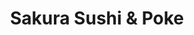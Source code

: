 ---
layout: place
title: "Sakura Sushi & Poke"
permalink: /nevada/gardnerville/sakura-sushi-poke.html
stateAbbr: NV
stateName: Nevada
cityName: Gardnerville
seo:
  name: "Sakura Sushi & Poke"
  type: Restaurant
  links: null
description: "Sakura Sushi & Poke serves delicious sushi in Gardnerville, Nevada. Try fresh Japanese dishes for a great dining experience. "
place_id: ChIJlwdTAaq_mYARRcqeLELuQbo
photos:
  - name: >-
      places/ChIJlwdTAaq_mYARRcqeLELuQbo/photos/AeeoHcKCNiXihOida_suJtaOJ_ZLgbqvs2LM0EL_Tvcn9xNWKvAmgEURIyXxUwZHS1yiaZmllqOL2perAUzj48T6wdsynG4NdVvm1Gx9H9LC1ZPU3xGZ9jyYtBR-4NhTA1cdwCMcvJW-JkH9192fFELWD-yf4-iNLGVIpQm5Ga7KTnH7KYPD1tgjRvZ5tV68hAEEukqBGZUGTrlb8fYNwL1Ir1ZyQP4tWI9AHevWdz4IrDr4Gbuey4pGCnxaSC0F0oVUG5Ber8Eb1sc2F5_P833kVFrmGwveIHBWcRysdcWAQmk4gyHuE3dr-2mi_fiu5sHKepCsWxI8pVBcnFxLk74zehv-gtbCyX0ZDg8WAhQE8sWMEhdwY5Y5Fw8_p9PzmkTVK6sbYD4L_VyQ-soSzDeQNk-dDC5nXQQ7iyPDw0oeBXdyDV1N
    widthPx: 4000
    heightPx: 3000
    authorAttributions:
      - displayName: Mike Garcia
        uri: https://maps.google.com/maps/contrib/102607403199890368905
        photoUri: >-
          https://lh3.googleusercontent.com/a-/ALV-UjVuoTludF0FiGCA87OT6wythuXYjGT6wQsnKw9METdeOZlLNNXGPQ=s100-p-k-no-mo
    flagContentUri: >-
      https://www.google.com/local/imagery/report/?cb_client=maps_api_places.places_api&image_key=!1e10!2sCIHM0ogKEICAgICJ3OrS8gE&hl=en-US
    googleMapsUri: >-
      https://www.google.com/maps/place//data=!3m4!1e2!3m2!1sCIHM0ogKEICAgICJ3OrS8gE!2e10!4m2!3m1!1s0x8099bfaa01530797:0xba41ee422c9eca45
  - name: >-
      places/ChIJlwdTAaq_mYARRcqeLELuQbo/photos/AeeoHcKmnrb36JZIWTviTdnIgoJXMwvcx0cmSq3Vfppw48VRPytZVvdhkcBS8lAtV0YeAgQz-LSqQY0TghteuUHNbd-Vi0K0d8BUe3vchTdZolK3uS8xEIP6RAUOINbInOxhlXCzC9jbL6gwjnR5MDROS-0ZW2muedyW3ueu3dZjEWG_px_NtSWO1e48C-Ph-r4e2Tnhng6iT7x6ja8h7OZbkFwzHMm-HaTJou8IWn-q_nhsExyE3t5_ccxaAEPVF37xZxuyriIclBVyg6A4cg1eHZ1brqPlVaebCWUSZKCm7ua1CA
    widthPx: 2160
    heightPx: 2273
    authorAttributions:
      - displayName: Sakura Sushi & Poke
        uri: https://maps.google.com/maps/contrib/112904510483182145361
        photoUri: >-
          https://lh3.googleusercontent.com/a-/ALV-UjWDtYis1OGMoDQCKa9L9nelHSDmmuFEcjicb9BxS_oz5nB_ymY=s100-p-k-no-mo
    flagContentUri: >-
      https://www.google.com/local/imagery/report/?cb_client=maps_api_places.places_api&image_key=!1e10!2sAF1QipPMd9noqqKytjBR9g0VhELZxWcxq227gz1Xuj49&hl=en-US
    googleMapsUri: >-
      https://www.google.com/maps/place//data=!3m4!1e2!3m2!1sAF1QipPMd9noqqKytjBR9g0VhELZxWcxq227gz1Xuj49!2e10!4m2!3m1!1s0x8099bfaa01530797:0xba41ee422c9eca45
  - name: >-
      places/ChIJlwdTAaq_mYARRcqeLELuQbo/photos/AeeoHcJXf-k8JWcUvOTtzyO6S-ROCdbQTX87fbjYpCEJC4zMK9QF_LxSa7M8EIT6TrXbB3Ky7LZ_dj14wuoEoL5-hdbQyx631brtP__dw1hukiLMP2oOCRg8-hz3cbJh-4VjKbhC1QvVF_9osUQkzRtZoGowP0nzLjEb2w_AJavYBmgCwUyuag-JcO5M9W-lGoPTkgokeSdzjLaT_-ECxKxixnvMXotduCjiD2n_M2FChLIZvqmU7VYxRMDW8ggbbploqaOSP5aCYQ3fFvzYlA7w8kJCZRDv30UIXHfavtlE_9sKbg
    widthPx: 750
    heightPx: 748
    authorAttributions:
      - displayName: Saku Sushi and Grill
        uri: https://maps.google.com/maps/contrib/104581435503829250544
        photoUri: >-
          https://lh3.googleusercontent.com/a-/ALV-UjV5botIXTUwk17oypeFUgV_hNm1n_odjFjsDsGm2VKFvl3Sbo0=s100-p-k-no-mo
    flagContentUri: >-
      https://www.google.com/local/imagery/report/?cb_client=maps_api_places.places_api&image_key=!1e10!2sAF1QipMCat3UA6iqdeAIMgbq23cdgt_Qd2aXmyo3DQMm&hl=en-US
    googleMapsUri: >-
      https://www.google.com/maps/place//data=!3m4!1e2!3m2!1sAF1QipMCat3UA6iqdeAIMgbq23cdgt_Qd2aXmyo3DQMm!2e10!4m2!3m1!1s0x8099bfaa01530797:0xba41ee422c9eca45
  - name: >-
      places/ChIJlwdTAaq_mYARRcqeLELuQbo/photos/AeeoHcKY_rfPHIJahuTc8frPthFOzKfZglyP2xelimwpZdEk2k6qYBiz14nLbvMizjEOEuZLrVA9pgBWQEOj-LpkUcNwCbUJ4BCpkjKElKP5qu-tYePBpqp98BGpV71v04nikTv5Y0A-I-v6bwf4bafbcwpC0rBqM1BbnRXhsMdt4UhhuvKj2WRR_E5G8iQfyyd2OgYkHoD5Q2rMosRCD3nyJKDiGENclzI1xoYrA1Eo8x-UKEThUF0AaifFkuZFka_atk5o1JfhvcK5vwoC6IPt5NCVYVFa-Vb3opL7Cm0KfXUtlCp8X46BdCBpujsB0NTyGpe2rjbo7ySL-JkZn4V4i_9-a5VTji7gTXZKJNKaeB5a3ife7-tVgC6yPzlEJG-dy8-sbYKKtMpHDe07Ofs6xW_8uDRqCzdyM1gdqYKkgLHmyw
    widthPx: 4000
    heightPx: 3000
    authorAttributions:
      - displayName: Larry Hathcock
        uri: https://maps.google.com/maps/contrib/117992457377680862172
        photoUri: >-
          https://lh3.googleusercontent.com/a-/ALV-UjXzin6Uc0mkyXv2mVuYSDrPNEHIzmM48bIz9kwCHzXSlTkRoJ6bQA=s100-p-k-no-mo
    flagContentUri: >-
      https://www.google.com/local/imagery/report/?cb_client=maps_api_places.places_api&image_key=!1e10!2sCIHM0ogKEICAgICDwO7Cfg&hl=en-US
    googleMapsUri: >-
      https://www.google.com/maps/place//data=!3m4!1e2!3m2!1sCIHM0ogKEICAgICDwO7Cfg!2e10!4m2!3m1!1s0x8099bfaa01530797:0xba41ee422c9eca45
  - name: >-
      places/ChIJlwdTAaq_mYARRcqeLELuQbo/photos/AeeoHcIxxvkOVA5VzhSFXrJe38DTDp_JekwLYbFixGaEbi3ZUffzaCs-yQyDR_JkIaRNkceli_DYRGstlpAT0gU4tZjoAucFIgNB3Yx5onbVcA6E9Zk63wr8irQfIUmNA8MIRDdF4851hQJzfVvvRDCIw5iFmkbgkSj7WRdYGen01mXt6wEAQZCvBqJsjo6iszIaxd8oyCPYBxEoz8XGJbt8PwVNoqEytBnH-Gn2DRva7lZ-YiciS--vLddsE5bzNs093t9cx_u4iFBEbfAA5cZ8vBvqqnyBmaVnV8KCkMM4sW6xWw9yDt6DIhkPauj3fVavgJBu0bFg-UL8uORGLtS1cON4WaagheNA24YoXu4-B3WfBeIOf9wgma_o1M3K-k5kDXNsQJzOQ9o-W7wHG3NIYbiPJ5S3ZUxl3P9y42Z9bPudDclt
    widthPx: 4000
    heightPx: 3000
    authorAttributions:
      - displayName: David Burrell
        uri: https://maps.google.com/maps/contrib/108861562716912858666
        photoUri: >-
          https://lh3.googleusercontent.com/a-/ALV-UjXZvgLVr2kjXlzaoe2APhiVNk-xpNo1kOTmrjGr7--iIuVPElk9=s100-p-k-no-mo
    flagContentUri: >-
      https://www.google.com/local/imagery/report/?cb_client=maps_api_places.places_api&image_key=!1e10!2sCIHM0ogKEICAgIDT7Zvz2wE&hl=en-US
    googleMapsUri: >-
      https://www.google.com/maps/place//data=!3m4!1e2!3m2!1sCIHM0ogKEICAgIDT7Zvz2wE!2e10!4m2!3m1!1s0x8099bfaa01530797:0xba41ee422c9eca45
  - name: >-
      places/ChIJlwdTAaq_mYARRcqeLELuQbo/photos/AeeoHcLOEE7ZBMmCaAFQw_8tp-vEeufWHzpayDCa2jd7OkzVATIis8-MajLdxlEqJ5qyZUln652vQn9ElD8I3Fve9b5S84pET6Imb0jcdUOvPxFHq3C2bt_WZ70k_eFmFvEuWXJXenGO6bbQmDhSZfWczu2B_q3yrySOhR98p08ZknT91IGep2ny-P3ITQRcT3ydIek8kQMwzGhRRS5BNfi95rROWMLzZBwiI7fU5AAp7iUD5dIh9YklGNxcy6o5jyOutYfDUc_kuWtIx9OulzAz2RarT0kMMfZhs_KhqbFjjqNbPCrfcgWWIhXAeR_lAe6_UAj-ShhjONeTRvagfvgdhZnNWL7-cMb1LSPeaRBPjmfw5Vbt2u80uNZOMU2GcjuMN1Q7vvPsN6hHgvfUmdHl44Ux9fl9O_DlG3itppJGKP_Ypu-b
    widthPx: 3000
    heightPx: 4000
    authorAttributions:
      - displayName: Nathan Bonslaver
        uri: https://maps.google.com/maps/contrib/115516110097118625692
        photoUri: >-
          https://lh3.googleusercontent.com/a-/ALV-UjUAO_Gxt_O9IcrMsi4EtuCzplPQ8T4jbuRFt3kuUP_zjm3CvBlP9w=s100-p-k-no-mo
    flagContentUri: >-
      https://www.google.com/local/imagery/report/?cb_client=maps_api_places.places_api&image_key=!1e10!2sCIHM0ogKEICAgIDx-r-svAE&hl=en-US
    googleMapsUri: >-
      https://www.google.com/maps/place//data=!3m4!1e2!3m2!1sCIHM0ogKEICAgIDx-r-svAE!2e10!4m2!3m1!1s0x8099bfaa01530797:0xba41ee422c9eca45
  - name: >-
      places/ChIJlwdTAaq_mYARRcqeLELuQbo/photos/AeeoHcIBXgHTar6p5xI7xixq7UGNa5wIqTeY_Ko4zGDYXRJVCmgIZ53eTikh0C-19YPXIAIcMpj2UsN-Urfxq_oW5Ut3AzgdTaNUl3_aNFH3irlFH-I_T8QAUg-ZTssi1r3XH413ccCSvdjbEqbd2xUBH0orPwonkw3HcKfvDdo366XpLB6bHRMWwlSXhQFL9yOtidfLEWogbwuhSwfQeUPc2spMCn4r3RlR20_Aq3_OdJzMD71vFRDwzQjXUpdzRe033KdHM9o-h3A0_kojcxTvQd4nzNK7BbWuRaOwc-T0V-S2YIE6FycUwzvjo5juQ7cJa1iI1u2Sh1eQkibvmkT8LU4Sfm3mcDOIw7IbVPmz5psemtCAOhn_qgtB8wfiZPaIRox2MMwZ8jw-YzrrxayMtcf98dOsH-yXtwtliojatnmqAq3S
    widthPx: 1636
    heightPx: 2181
    authorAttributions:
      - displayName: TM Breidenbach
        uri: https://maps.google.com/maps/contrib/114271826113375490625
        photoUri: >-
          https://lh3.googleusercontent.com/a-/ALV-UjXlhyBtfm4oWHZDOVdsVRiofiTJIMr1zfGVwCqG8qqsiceBpB6vfA=s100-p-k-no-mo
    flagContentUri: >-
      https://www.google.com/local/imagery/report/?cb_client=maps_api_places.places_api&image_key=!1e10!2sCIHM0ogKEICAgICnob-KmAE&hl=en-US
    googleMapsUri: >-
      https://www.google.com/maps/place//data=!3m4!1e2!3m2!1sCIHM0ogKEICAgICnob-KmAE!2e10!4m2!3m1!1s0x8099bfaa01530797:0xba41ee422c9eca45
  - name: >-
      places/ChIJlwdTAaq_mYARRcqeLELuQbo/photos/AeeoHcJbAGYZcj0Ihh6e4k4xy_0Pj8LF1y0mYXE99ok8As9mrFiRNA_OMvD-RGWqzqUyZGdBeElEH4yWoJgUYNpKM62sLVAlxop-sHUStw2FCNxCuI3oV9CbIv2XnPE86tDvqxXiS9yLtNHd0XYVUmRklfAEmtsVeJvTNeG2hEOU8QJrhvUdXo9sYZM99D1k4hFH_iOWHcWYxSISxI77RK0ZwQpbzvJGMmPGCpDkXxuEY2dpz3d7xbQe-rGV8lF7Qy41JtLMBEbwd2pOg1XD-firiIyqqMoq_vvhUBuoYsmchDbj7g
    widthPx: 3024
    heightPx: 3316
    authorAttributions:
      - displayName: Sakura Sushi & Poke
        uri: https://maps.google.com/maps/contrib/112904510483182145361
        photoUri: >-
          https://lh3.googleusercontent.com/a-/ALV-UjWDtYis1OGMoDQCKa9L9nelHSDmmuFEcjicb9BxS_oz5nB_ymY=s100-p-k-no-mo
    flagContentUri: >-
      https://www.google.com/local/imagery/report/?cb_client=maps_api_places.places_api&image_key=!1e10!2sAF1QipN4Dg9GsEGnGbwhlsPpYea1QdyM0FQJf8lqvA4r&hl=en-US
    googleMapsUri: >-
      https://www.google.com/maps/place//data=!3m4!1e2!3m2!1sAF1QipN4Dg9GsEGnGbwhlsPpYea1QdyM0FQJf8lqvA4r!2e10!4m2!3m1!1s0x8099bfaa01530797:0xba41ee422c9eca45
  - name: >-
      places/ChIJlwdTAaq_mYARRcqeLELuQbo/photos/AeeoHcImAS5IcRMLGiR9qD-GyLLSlycmYnnroYsNuH2luYzGCA1ZEG4T87IFYBuXUXWxGRpD762YYlDbsqhD9oLhT-36bg6dU3DeG23MzkozYS1hzuO4f9qL392G4FrvGKZo8RBgBmKp_h91qpvzdRhONk4UmXTp8B4Rx0ZAiusYDlf5_7V3y99GNavvrlnncEF-bFSVEI01An0vnf1BO7PlYE_1f5tQ0kstoZ9XgsEtmWxQ9nEgAU2opRcpLZdNkEtyWNmG7H0m35aMJ_DtSvII7b-EDqJV0fFdS4LA6HaI2GDvaTAnPvljrY_f7cZXwk8xUuQ0THivHAKsAHyzdGLf9ohbBR4dxq34GiNNWnRAebWUhFZp4AkO_Pwz4rikyIChGns3H-lKX0Ws1N47-QPAcAXTnHa4M44HwaT0rHbeuII
    widthPx: 3024
    heightPx: 4032
    authorAttributions:
      - displayName: LK Bashor
        uri: https://maps.google.com/maps/contrib/110917039903299119938
        photoUri: >-
          https://lh3.googleusercontent.com/a-/ALV-UjX0VBwkvC2Nz2g0TU-aa0lwi_8g1_ntsnxLVjdIOuO00L_ty5L6uQ=s100-p-k-no-mo
    flagContentUri: >-
      https://www.google.com/local/imagery/report/?cb_client=maps_api_places.places_api&image_key=!1e10!2sCIHM0ogKEICAgID48O6pIQ&hl=en-US
    googleMapsUri: >-
      https://www.google.com/maps/place//data=!3m4!1e2!3m2!1sCIHM0ogKEICAgID48O6pIQ!2e10!4m2!3m1!1s0x8099bfaa01530797:0xba41ee422c9eca45
  - name: >-
      places/ChIJlwdTAaq_mYARRcqeLELuQbo/photos/AeeoHcKvNLcc7q0Polx2l-MSIbvE4M2kwXLCmpzaFG3aIlTepAQLNiE_s6qz2zVggMhM5oIiU08wloYjGXX5gPsPUzbS4M0FL1DSEjtLuOZMY7TgB68gwCwAVD64YsKHOk-SWkdnlLe6wdcYps0_00dNcR-yZdK4nPu2Km24QPx7kAdVIyzo8O-Re_Yt7cMB1qI37y5J4pYVDcO1ktLIERbDpa5gaar_Ss29oaTZlOwrwztCKtJEr4wyE085pIHFfUGJ-dQLASiJ4zqCzg_-x6_e3pwN7Nn0--ivJ78Fg_5mlv2tfOPhb_ILPzXbrNY_mBdzhDC6qRtwH4ofQxdMkVgPVA0OSWVbWurx8PF3DkJmj6yAKCB7PjMtA7RTg-qg11LvxOnFKhK2jEfKgd21luEqmfGUQxWTxLxpghwlCW-GSKthXQ
    widthPx: 3024
    heightPx: 4032
    authorAttributions:
      - displayName: Jennifer Lim
        uri: https://maps.google.com/maps/contrib/102578822064966437860
        photoUri: >-
          https://lh3.googleusercontent.com/a-/ALV-UjXthM34miCcTvUWgeRcSiBMbVe2g7H1BgRKcxJ_tbaQVq84h35r=s100-p-k-no-mo
    flagContentUri: >-
      https://www.google.com/local/imagery/report/?cb_client=maps_api_places.places_api&image_key=!1e10!2sCIHM0ogKEICAgIDKhJSoDg&hl=en-US
    googleMapsUri: >-
      https://www.google.com/maps/place//data=!3m4!1e2!3m2!1sCIHM0ogKEICAgIDKhJSoDg!2e10!4m2!3m1!1s0x8099bfaa01530797:0xba41ee422c9eca45
address: '1352 U.S. Hwy 395 N #112, Gardnerville, NV 89410, USA'
street: '1352 U.S. Hwy 395 N #112'
city: Gardnerville
state: NV
zip: '89410'
country: USA
neighborhood: null
latitude: '38.936604'
longitude: '-119.741035'
accessibility_options:
  wheelchairAccessibleRestroom: true
  wheelchairAccessibleSeating: true
business_status: OPERATIONAL
name: Sakura Sushi & Poke
google_maps_links:
  directionsUri: >-
    https://www.google.com/maps/dir//''/data=!4m7!4m6!1m1!4e2!1m2!1m1!1s0x8099bfaa01530797:0xba41ee422c9eca45!3e0
  placeUri: https://maps.google.com/?cid=13421270332524644933
  writeAReviewUri: >-
    https://www.google.com/maps/place//data=!4m3!3m2!1s0x8099bfaa01530797:0xba41ee422c9eca45!12e1
  reviewsUri: >-
    https://www.google.com/maps/place//data=!4m4!3m3!1s0x8099bfaa01530797:0xba41ee422c9eca45!9m1!1b1
  photosUri: >-
    https://www.google.com/maps/place//data=!4m3!3m2!1s0x8099bfaa01530797:0xba41ee422c9eca45!10e5
primary_type: Japanese Restaurant
opening_hours:
  regular: null
  current: null
secondary_opening_hours:
  regular:
    weekdayDescriptions: null
    type: null
  current:
    weekdayDescriptions: null
    type: null
phone: null
price_level: null
price_range: null
rating: null
rating_count: 0
website: null
reviews: null
parking_options: null
payment_options: null
allow_dogs: null
curbside_pickup: null
delivery: null
dine_in: null
good_for_children: null
good_for_groups: null
good_for_sports: null
live_music: null
menu_for_children: null
outdoor_seating: null
reservable: null
restroom: null
serves_beer: null
serves_breakfast: null
serves_brunch: null
serves_cocktails: null
serves_coffee: null
serves_dinner: null
serves_dessert: null
serves_lunch: null
serves_vegetarian_food: null
serves_wine: null
takeout: null
update_category: essentials
summary: null

---